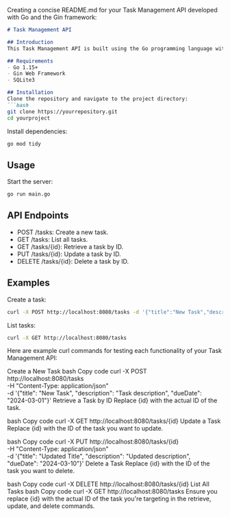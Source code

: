Creating a concise README.md for your Task Management API developed with Go and the Gin framework:

```markdown
# Task Management API

## Introduction
This Task Management API is built using the Go programming language with the Gin framework and SQLite database. It provides a simple yet powerful way to manage tasks with functionalities like creating, retrieving, updating, and deleting tasks.

## Requirements
- Go 1.15+
- Gin Web Framework
- SQLite3

## Installation
Clone the repository and navigate to the project directory:
```bash
git clone https://yourrepository.git
cd yourproject
```
Install dependencies:
```bash
go mod tidy
```

## Usage
Start the server:
```bash
go run main.go
```

## API Endpoints
- POST /tasks: Create a new task.
- GET /tasks: List all tasks.
- GET /tasks/{id}: Retrieve a task by ID.
- PUT /tasks/{id}: Update a task by ID.
- DELETE /tasks/{id}: Delete a task by ID.

## Examples
Create a task:
```bash
curl -X POST http://localhost:8080/tasks -d '{"title":"New Task","description":"Description","dueDate":"2024-01-01"}'
```
List tasks:
```bash
curl -X GET http://localhost:8080/tasks
```

Here are example curl commands for testing each functionality of your Task Management API:

Create a New Task
bash
Copy code
curl -X POST http://localhost:8080/tasks \
     -H "Content-Type: application/json" \
     -d '{"title": "New Task", "description": "Task description", "dueDate": "2024-03-01"}'
Retrieve a Task by ID
Replace {id} with the actual ID of the task.

bash
Copy code
curl -X GET http://localhost:8080/tasks/{id}
Update a Task
Replace {id} with the ID of the task you want to update.

bash
Copy code
curl -X PUT http://localhost:8080/tasks/{id} \
     -H "Content-Type: application/json" \
     -d '{"title": "Updated Title", "description": "Updated description", "dueDate": "2024-03-10"}'
Delete a Task
Replace {id} with the ID of the task you want to delete.

bash
Copy code
curl -X DELETE http://localhost:8080/tasks/{id}
List All Tasks
bash
Copy code
curl -X GET http://localhost:8080/tasks
Ensure you replace {id} with the actual ID of the task you're targeting in the retrieve, update, and delete commands.

```

